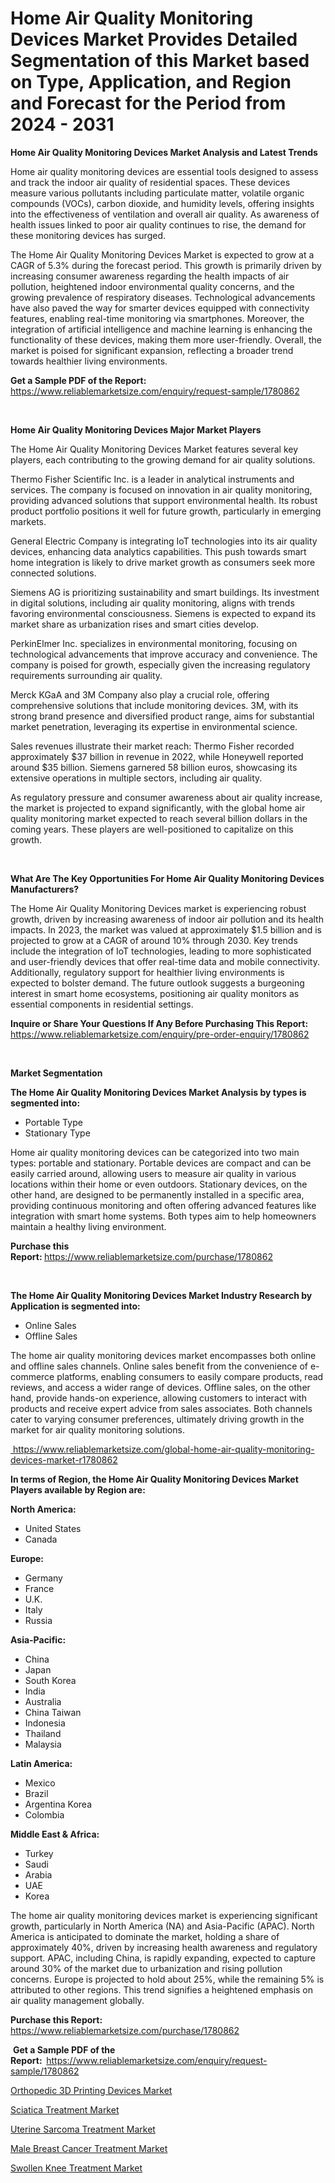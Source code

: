 <p><h1>Home Air Quality Monitoring Devices Market Provides Detailed Segmentation of this Market based on Type, Application, and Region and Forecast for the Period from 2024 - 2031</h1></p><p><strong>Home Air Quality Monitoring Devices Market Analysis and Latest Trends</strong></p>
<p><p>Home air quality monitoring devices are essential tools designed to assess and track the indoor air quality of residential spaces. These devices measure various pollutants including particulate matter, volatile organic compounds (VOCs), carbon dioxide, and humidity levels, offering insights into the effectiveness of ventilation and overall air quality. As awareness of health issues linked to poor air quality continues to rise, the demand for these monitoring devices has surged.</p><p>The Home Air Quality Monitoring Devices Market is expected to grow at a CAGR of 5.3% during the forecast period. This growth is primarily driven by increasing consumer awareness regarding the health impacts of air pollution, heightened indoor environmental quality concerns, and the growing prevalence of respiratory diseases. Technological advancements have also paved the way for smarter devices equipped with connectivity features, enabling real-time monitoring via smartphones. Moreover, the integration of artificial intelligence and machine learning is enhancing the functionality of these devices, making them more user-friendly. Overall, the market is poised for significant expansion, reflecting a broader trend towards healthier living environments.</p></p>
<p><strong>Get a Sample PDF of the Report:&nbsp;</strong> <a href="https://www.reliablemarketsize.com/enquiry/request-sample/1780862?utm_campaign=1898&utm_medium=2&utm_source=Github&utm_content=ia&utm_term=20122024&utm_id=home-air-quality-monitoring-devices">https://www.reliablemarketsize.com/enquiry/request-sample/1780862</a></p>
<p>&nbsp;</p>
<p><strong>Home Air Quality Monitoring Devices Major Market Players</strong></p>
<p><p>The Home Air Quality Monitoring Devices Market features several key players, each contributing to the growing demand for air quality solutions. </p><p>Thermo Fisher Scientific Inc. is a leader in analytical instruments and services. The company is focused on innovation in air quality monitoring, providing advanced solutions that support environmental health. Its robust product portfolio positions it well for future growth, particularly in emerging markets.</p><p>General Electric Company is integrating IoT technologies into its air quality devices, enhancing data analytics capabilities. This push towards smart home integration is likely to drive market growth as consumers seek more connected solutions.</p><p>Siemens AG is prioritizing sustainability and smart buildings. Its investment in digital solutions, including air quality monitoring, aligns with trends favoring environmental consciousness. Siemens is expected to expand its market share as urbanization rises and smart cities develop.</p><p>PerkinElmer Inc. specializes in environmental monitoring, focusing on technological advancements that improve accuracy and convenience. The company is poised for growth, especially given the increasing regulatory requirements surrounding air quality.</p><p>Merck KGaA and 3M Company also play a crucial role, offering comprehensive solutions that include monitoring devices. 3M, with its strong brand presence and diversified product range, aims for substantial market penetration, leveraging its expertise in environmental science.</p><p>Sales revenues illustrate their market reach: Thermo Fisher recorded approximately $37 billion in revenue in 2022, while Honeywell reported around $35 billion. Siemens garnered 58 billion euros, showcasing its extensive operations in multiple sectors, including air quality.</p><p>As regulatory pressure and consumer awareness about air quality increase, the market is projected to expand significantly, with the global home air quality monitoring market expected to reach several billion dollars in the coming years. These players are well-positioned to capitalize on this growth.</p></p>
<p>&nbsp;</p>
<p><strong>What Are The Key Opportunities For Home Air Quality Monitoring Devices Manufacturers?</strong></p>
<p><p>The Home Air Quality Monitoring Devices market is experiencing robust growth, driven by increasing awareness of indoor air pollution and its health impacts. In 2023, the market was valued at approximately $1.5 billion and is projected to grow at a CAGR of around 10% through 2030. Key trends include the integration of IoT technologies, leading to more sophisticated and user-friendly devices that offer real-time data and mobile connectivity. Additionally, regulatory support for healthier living environments is expected to bolster demand. The future outlook suggests a burgeoning interest in smart home ecosystems, positioning air quality monitors as essential components in residential settings.</p></p>
<p><strong>Inquire or Share Your Questions If Any Before Purchasing This Report:</strong> <a href="https://www.reliablemarketsize.com/enquiry/pre-order-enquiry/1780862?utm_campaign=1898&utm_medium=2&utm_source=Github&utm_content=ia&utm_term=20122024&utm_id=home-air-quality-monitoring-devices">https://www.reliablemarketsize.com/enquiry/pre-order-enquiry/1780862</a></p>
<p>&nbsp;</p>
<p><strong>Market Segmentation</strong></p>
<p><strong>The Home Air Quality Monitoring Devices Market Analysis by types is segmented into:</strong></p>
<p><ul><li>Portable Type</li><li>Stationary Type</li></ul></p>
<p><p>Home air quality monitoring devices can be categorized into two main types: portable and stationary. Portable devices are compact and can be easily carried around, allowing users to measure air quality in various locations within their home or even outdoors. Stationary devices, on the other hand, are designed to be permanently installed in a specific area, providing continuous monitoring and often offering advanced features like integration with smart home systems. Both types aim to help homeowners maintain a healthy living environment.</p></p>
<p><strong>Purchase this Report:&nbsp;</strong><a href="https://www.reliablemarketsize.com/purchase/1780862?utm_campaign=1898&utm_medium=2&utm_source=Github&utm_content=ia&utm_term=20122024&utm_id=home-air-quality-monitoring-devices">https://www.reliablemarketsize.com/purchase/1780862</a></p>
<p>&nbsp;</p>
<p><strong>The Home Air Quality Monitoring Devices Market Industry Research by Application is segmented into:</strong></p>
<p><ul><li>Online Sales</li><li>Offline Sales</li></ul></p>
<p><p>The home air quality monitoring devices market encompasses both online and offline sales channels. Online sales benefit from the convenience of e-commerce platforms, enabling consumers to easily compare products, read reviews, and access a wider range of devices. Offline sales, on the other hand, provide hands-on experience, allowing customers to interact with products and receive expert advice from sales associates. Both channels cater to varying consumer preferences, ultimately driving growth in the market for air quality monitoring solutions.</p></p>
<p><a href="https://www.reliablemarketsize.com/global-home-air-quality-monitoring-devices-market-r1780862?utm_campaign=1898&utm_medium=2&utm_source=Github&utm_content=ia&utm_term=20122024&utm_id=home-air-quality-monitoring-devices">&nbsp;https://www.reliablemarketsize.com/global-home-air-quality-monitoring-devices-market-r1780862</a></p>
<p><strong>In terms of Region, the Home Air Quality Monitoring Devices Market Players available by Region are:</strong></p>
<p>
    <p> <strong> North America: </strong>
        <ul>
            <li>United States</li>
            <li>Canada</li>
        </ul>
        </p> 
    <p> <strong> Europe: </strong>
        <ul>
            <li>Germany</li>
            <li>France</li>
            <li>U.K.</li>
            <li>Italy</li>
            <li>Russia</li>
        </ul>
        </p> 
    <p> <strong> Asia-Pacific: </strong>
        <ul>
            <li>China</li>
            <li>Japan</li>
            <li>South Korea</li>
            <li>India</li>
            <li>Australia</li>
            <li>China Taiwan</li>
            <li>Indonesia</li>
            <li>Thailand</li>
            <li>Malaysia</li>
        </ul>
        </p> 
    <p> <strong> Latin America: </strong>
        <ul>
            <li>Mexico</li>
            <li>Brazil</li>
            <li>Argentina Korea</li>
            <li>Colombia</li>
        </ul>
        </p> 
    <p> <strong> Middle East & Africa: </strong>
        <ul>
            <li>Turkey</li>
            <li>Saudi</li>
            <li>Arabia</li>
            <li>UAE</li>
            <li>Korea</li>
        </ul>
    </p>
    </p>
<p><p>The home air quality monitoring devices market is experiencing significant growth, particularly in North America (NA) and Asia-Pacific (APAC). North America is anticipated to dominate the market, holding a share of approximately 40%, driven by increasing health awareness and regulatory support. APAC, including China, is rapidly expanding, expected to capture around 30% of the market due to urbanization and rising pollution concerns. Europe is projected to hold about 25%, while the remaining 5% is attributed to other regions. This trend signifies a heightened emphasis on air quality management globally.</p></p>
<p><strong>Purchase this Report: </strong><a href="https://www.reliablemarketsize.com/purchase/1780862?utm_campaign=1898&utm_medium=2&utm_source=Github&utm_content=ia&utm_term=20122024&utm_id=home-air-quality-monitoring-devices">https://www.reliablemarketsize.com/purchase/1780862</a></p>
<p>&nbsp;<strong>Get a Sample PDF of the Report:&nbsp;&nbsp;</strong><a href="https://www.reliablemarketsize.com/enquiry/request-sample/1780862?utm_campaign=1898&utm_medium=2&utm_source=Github&utm_content=ia&utm_term=20122024&utm_id=home-air-quality-monitoring-devices">https://www.reliablemarketsize.com/enquiry/request-sample/1780862</a></p>
<p><strong></strong></p>
<p><p><a href="https://www.linkedin.com/pulse/estimating-size-growth-potential-orthopedic-3d-printing-devices-ruuuf?utm_campaign=1898&utm_medium=2&utm_source=Github&utm_content=ia&utm_term=20122024&utm_id=home-air-quality-monitoring-devices">Orthopedic 3D Printing Devices Market</a></p><p><a href="https://www.linkedin.com/pulse/competitive-landscape-revenue-forecast-sciatica-treatment-7bydf?utm_campaign=1898&utm_medium=2&utm_source=Github&utm_content=ia&utm_term=20122024&utm_id=home-air-quality-monitoring-devices">Sciatica Treatment Market</a></p><p><a href="https://www.linkedin.com/pulse/why-uterine-sarcoma-treatment-market-thriving-144-cagr-through-ydprf?utm_campaign=1898&utm_medium=2&utm_source=Github&utm_content=ia&utm_term=20122024&utm_id=home-air-quality-monitoring-devices">Uterine Sarcoma Treatment Market</a></p><p><a href="https://www.linkedin.com/pulse/male-breast-cancer-treatment-market-outlook-projected-71-4gvbf?utm_campaign=1898&utm_medium=2&utm_source=Github&utm_content=ia&utm_term=20122024&utm_id=home-air-quality-monitoring-devices">Male Breast Cancer Treatment Market</a></p><p><a href="https://www.linkedin.com/pulse/comprehensive-swollen-knee-treatment-report-industry-analysis-yrlsf?utm_campaign=1898&utm_medium=2&utm_source=Github&utm_content=ia&utm_term=20122024&utm_id=home-air-quality-monitoring-devices">Swollen Knee Treatment Market</a></p></p>